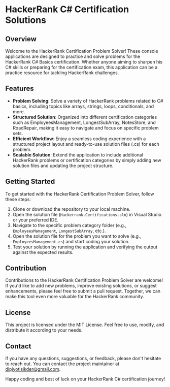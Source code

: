 # HackerRank C# Certification Solutions

## Overview

Welcome to the HackerRank Certification Problem Solver! These console applications are designed to practice and solve problems for the HackerRank C# Basics certification. Whether anyone aiming to sharpen his C# skills or preparing for the certification exam, this application can be a practice resource for tackling HackerRank challenges.

## Features

- **Problem Solving**: Solve a variety of HackerRank problems related to C# basics, including topics like arrays, strings, loops, conditionals, and more.
- **Structured Solution**: Organized into different certification categories such as EmployeesManagement, LongestSubArray, NotesStore, and RoadRepair, making it easy to navigate and focus on specific problem sets.
- **Efficient Workflow**: Enjoy a seamless coding experience with a structured project layout and ready-to-use solution files (.cs) for each problem.
- **Scalable Solution**: Extend the application to include additional HackerRank problems or certification categories by simply adding new solution files and updating the project structure.

## Getting Started

To get started with the HackerRank Certification Problem Solver, follow these steps:

1. Clone or download the repository to your local machine.
2. Open the solution file (`Hackerrank.Certifications.sln`) in Visual Studio or your preferred IDE.
3. Navigate to the specific problem category folder (e.g., `EmployeesManagement`, `LongestSubArray`, etc.).
4. Open the solution file for the problem you want to solve (e.g., `EmployeesManagement.cs`) and start coding your solution.
5. Test your solution by running the application and verifying the output against the expected results.

## Contribution

Contributions to the HackerRank Certification Problem Solver are welcome! If you'd like to add new problems, improve existing solutions, or suggest enhancements, please feel free to submit a pull request. Together, we can make this tool even more valuable for the HackerRank community.

## License

This project is licensed under the MIT License. Feel free to use, modify, and distribute it according to your needs.

## Contact

If you have any questions, suggestions, or feedback, please don't hesitate to reach out. You can contact the project maintainer at [dipjyotisikder@gmail.com](mailto:dipjyotisikder@gmail.com).

Happy coding and best of luck on your HackerRank C# certification journey!
